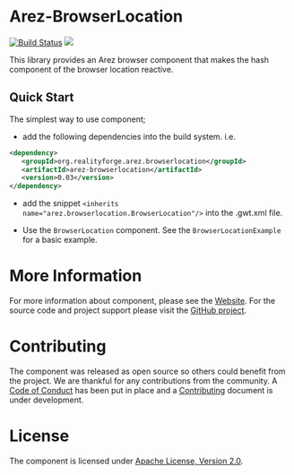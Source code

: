 # Arez-BrowserLocation

[![Build Status](https://secure.travis-ci.org/arez/arez-browserlocation.png?branch=master)](http://travis-ci.org/arez/arez-browserlocation)
[<img src="https://img.shields.io/maven-central/v/org.realityforge.arez.browserlocation/arez-browserlocation.svg?label=latest%20release"/>](http://search.maven.org/#search%7Cga%7C1%7Cg%3A%22org.realityforge.arez.browserlocation%22)

This library provides an Arez browser component that makes the hash component of the
browser location reactive.

## Quick Start

The simplest way to use component;

* add the following dependencies into the build system. i.e.

```xml
<dependency>
   <groupId>org.realityforge.arez.browserlocation</groupId>
   <artifactId>arez-browserlocation</artifactId>
   <version>0.03</version>
</dependency>
```

* add the snippet `<inherits name="arez.browserlocation.BrowserLocation"/>` into the .gwt.xml file.

* Use the `BrowserLocation` component. See the `BrowserLocationExample` for a basic example.

# More Information

For more information about component, please see the [Website](https://arez.github.io/arez-browserlocation). For the
source code and project support please visit the [GitHub project](https://github.com/arez/arez-browserlocation).

# Contributing

The component was released as open source so others could benefit from the project. We are thankful for any
contributions from the community. A [Code of Conduct](CODE_OF_CONDUCT.md) has been put in place and
a [Contributing](CONTRIBUTING.md) document is under development.

# License

The component is licensed under [Apache License, Version 2.0](LICENSE).
